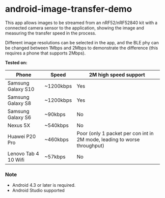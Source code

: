 # android-image-transfer-demo

This app allows images to be streamed from an nRF52/nRF52840 kit with a connected camera sensor to the application, showing the image and measuring the transfer speed in the process. 

Different image resolutions can be selected in the app, and the BLE phy can be changed between 1Mbps and 2Mbps to demonstrate the difference (this requires a phone that supports 2Mbps). 

**Tested on:** 
	
| Phone | Speed | 2M high speed support |
| ----- | ----- | ----- |
| Samsung Galaxy S10 | ~1200kbps | Yes |
| Samsung Galaxy S8 | ~1200kbps | Yes |
| Samsung Galaxy S6 | ~90kbps | No |
| Nexus 5X | ~540kbps | No |
| Huawei P20 Pro | ~460kbps | Poor (only 1 packet per con int in 2M mode, leading to worse throughput) |
| Lenovo Tab 4 10 Wifi | ~57kbps | No |


### Note
- Android 4.3 or later is required.
- Android Studio supported 
